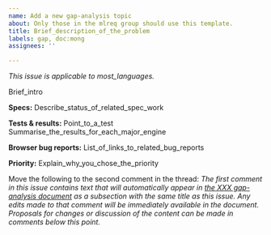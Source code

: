 ```yaml
---
name: Add a new gap-analysis topic
about: Only those in the mlreq group should use this template.
title: Brief_description_of_the_problem
labels: gap, doc:mong
assignees: ''

---
```


<i class="meta">This issue is applicable to most_languages.</i>

Brief_intro

**Specs:**
Describe_status_of_related_spec_work

**Tests & results:**
Point_to_a_test
Summarise_the_results_for_each_major_engine

**Browser bug reports:**
List_of_links_to_related_bug_reports

**Priority:**
Explain_why_you_chose_the_priority

Move the following to the second comment in the thread:
_The first comment in this issue contains text that will automatically appear in [the XXX gap-analysis document](https://w3c.github.io/sealreq/gap-analysis/XXX-gap#XXX) as a subsection with the same title as this issue. Any edits made to that comment will be immediately available in the document. Proposals for changes or discussion of the content can be made in comments below this point._
